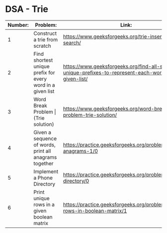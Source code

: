 # DSA - Trie

| Number: | Problem:                                                   | Link:                                                                                                   |
| ------- | ---------------------------------------------------------- | ------------------------------------------------------------------------------------------------------- |
| 1       | Construct a trie from scratch                              | https://www.geeksforgeeks.org/trie-insert-and-search/                                                   |
| 2       | Find shortest unique prefix for every word in a given list | https://www.geeksforgeeks.org/find-all-shortest-unique-prefixes-to-represent-each-word-in-a-given-list/ |
| 3       | Word Break Problem &#124; (Trie solution)                  | https://www.geeksforgeeks.org/word-break-problem-trie-solution/                                         |
| 4       | Given a sequence of words, print all anagrams together     | https://practice.geeksforgeeks.org/problems/k-anagrams-1/0                                              |
| 5       | Implement a Phone Directory                                | https://practice.geeksforgeeks.org/problems/phone-directory/0                                           |
| 6       | Print unique rows in a given boolean matrix                | https://practice.geeksforgeeks.org/problems/unique-rows-in-boolean-matrix/1                             |
